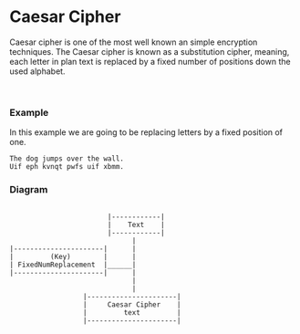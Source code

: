 <h1>Caesar Cipher</h1>
  <p> Caesar cipher is one of the most well known an simple encryption techniques.
The Caesar cipher is known as a substitution cipher, meaning, each letter in
plan text is replaced by a fixed number of positions down the used alphabet. </p>
<br/>
<h3>Example</h3>
<p> In this example we are going to be replacing letters by a fixed position of
one. <p>

`The dog jumps over the wall.`
<br/>
`Uif eph kvnqt pwfs uif xbmm.`

<h3>Diagram</h3>

```

                        |------------| 
                        |    Text    |  
                        |------------|  
                              |       
|----------------------|      | 
|         (Key)        |      | 
| FixedNumReplacement  |______|
|----------------------|      | 
                              |
                              | 
                  |----------------------| 
                  |     Caesar Cipher    |
                  |         text         |
                  |----------------------|

```
